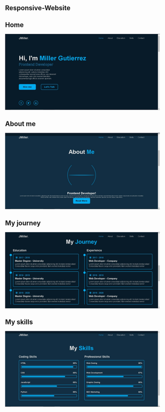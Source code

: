 
<h2>Responsive-Website</h2>

<h2>Home</h2>

![Preview 1](/preview1.jpg)

<h2>About me</h2>

![Preview 2](/preview2.jpg)

<h2>My journey</h2>

![Preview 3](/preview3.jpg)

<h2>My skills</h2>

![Preview 4](/preview4.jpg)